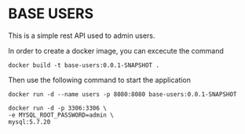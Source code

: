 # BASE USERS

This is a simple rest API used to admin users.






In order to create a docker image, you can excecute the command
```
docker build -t base-users:0.0.1-SNAPSHOT .
``` 

Then use the following command to start the application

```
docker run -d --name users -p 8080:8080 base-users:0.0.1-SNAPSHOT
```

```
docker run -d -p 3306:3306 \
-e MYSQL_ROOT_PASSWORD=admin \
mysql:5.7.20
```

